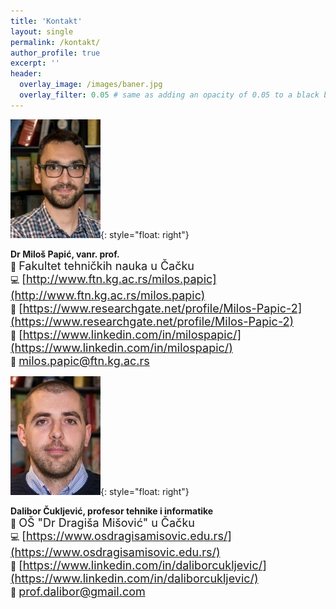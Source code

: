 ```yaml
---
title: 'Kontakt'
layout: single
permalink: /kontakt/
author_profile: true
excerpt: ''
header:
  overlay_image: /images/baner.jpg
  overlay_filter: 0.05 # same as adding an opacity of 0.05 to a black background
---
```


![image](/images/mp.jpg){: style="float: right"}


**Dr Miloš Papić, vanr. prof.**<br/>
:office: <font size="4"> Fakultet tehničkih nauka u Čačku </font> <br/>
:computer: <font size="4">[http://www.ftn.kg.ac.rs/milos.papic](http://www.ftn.kg.ac.rs/milos.papic) </font> <br/>
:scroll: <font size="4"> [https://www.researchgate.net/profile/Milos-Papic-2](https://www.researchgate.net/profile/Milos-Papic-2) </font> <br/>
:scroll: <font size="4"> [https://www.linkedin.com/in/milospapic/](https://www.linkedin.com/in/milospapic/) </font><br/>
:e-mail: <font size="4"> milos.papic@ftn.kg.ac.rs </font> <br/>


![image](/images/dc.jpg){: style="float: right"}


**Dalibor Čuklјević, profesor tehnike i informatike**<br/>
:office: <font size="4"> OŠ "Dr Dragiša Mišović" u Čačku </font> <br/>
:computer: <font size="4"> [https://www.osdragisamisovic.edu.rs/](https://www.osdragisamisovic.edu.rs/) </font> <br/>
:scroll: <font size="4"> [https://www.linkedin.com/in/daliborcukljevic/](https://www.linkedin.com/in/daliborcukljevic/) </font> <br/>
:e-mail: <font size="4"> prof.dalibor@gmail.com </font> <br/>
